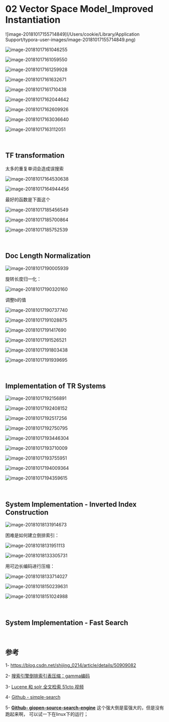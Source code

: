 # 02 Vector Space Model_Improved Instantiation

![image-20181017155714849](/Users/cookie/Library/Application Support/typora-user-images/image-20181017155714849.png)



![image-20181017161046255](image-20181017161046255.png)





![image-20181017161059550](image-20181017161059550.png)

![image-20181017161259928](image-20181017161259928.png)



![image-20181017161632671](image-20181017161632671.png)



![image-20181017161710438](image-20181017161710438.png)



![image-20181017162044642](image-20181017162044642.png)

![image-20181017162609926](image-20181017162609926.png)

![image-20181017163036640](image-20181017163036640.png)



![image-20181017163112051](image-20181017163112051.png)

<br>

## TF transformation

太多的重复单词会造成误搜索

![image-20181017164530638](image-20181017164530638.png)



![image-20181017164944456](image-20181017164944456.png)



最好的函数是下面这个

![image-20181017185456549](image-20181017185456549.png)

![image-20181017185700864](image-20181017185700864.png)

![image-20181017185752539](image-20181017185752539.png)

<br>

## Doc Length Normalization

![image-20181017190005939](image-20181017190005939.png)

旋转长度归一化：

![image-20181017190320160](image-20181017190320160.png)

调整b的值

![image-20181017190737740](image-20181017190737740.png)

![image-20181017191028875](image-20181017191028875.png)



![image-20181017191417690](image-20181017191417690.png)



![image-20181017191526521](image-20181017191526521.png)



![image-20181017191803438](image-20181017191803438.png)

![image-20181017191939695](image-20181017191939695.png)

<br>

##  Implementation of TR Systems

![image-20181017192156891](image-20181017192156891.png)



![image-20181017192408152](image-20181017192408152.png)





![image-20181017192517256](image-20181017192517256.png)

![image-20181017192750795](image-20181017192750795.png)

![image-20181017193446304](image-20181017193446304.png)



![image-20181017193710009](image-20181017193710009.png)

![image-20181017193755951](image-20181017193755951.png)



![image-20181017194009364](image-20181017194009364.png)

![image-20181017194359615](image-20181017194359615.png)

<br>

## System Implementation - Inverted Index Construction

![image-20181018131914673](image-20181018131914673.png)

困难是如何建立倒排索引：

![image-20181018131951113](image-20181018131951113.png)

![image-20181018133305731](image-20181018133305731.png)

用可边长编码进行压缩：

![image-20181018133714027](image-20181018133714027.png)

![image-20181018150239631](image-20181018150239631.png)

![image-20181018151024988](image-20181018151024988.png)

<br>

## System Implementation - Fast Search





<br>

## 参考

1- https://blog.csdn.net/shijing_0214/article/details/50909082

2- [搜索引擎倒排索引表压缩：gamma编码](https://blog.csdn.net/u014495327/article/details/44139155) 

3- [Lucene 和 solr 全文检索 51cto 视频](http://edu.51cto.com/topic/842.html?source=so)

4- [Github - simple-search](https://github.com/rahulmutt/simple-search) 

5- [**Github- giopen-source-search-engine**](https://github.com/gigablast/open-source-search-engine)  这个强大倒是蛮强大的，但是没有跑起来啊， 可以试一下在linux下的运行；



​	























































































































































